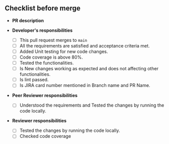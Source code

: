 ## Checklist before merge
* **PR description**
  

* **Developer's responsibilities**
    * [ ] This pull request merges to `main`
    * [ ] All the requirements are satisfied and acceptance criteria met.
    * [ ] Added Unit testing for new code changes.
    * [ ] Code coverage is above 80%.
    * [ ] Tested the functionalities.
    * [ ] Is New changes working as expected and does not affecting other functionalities.
    * [ ] Is lint passed.
    * [ ] Is JIRA card number mentioned in Branch name and PR Name.
    
* **Peer Reviewer responsibilities**
    * [ ] Understood the requirements and Tested the changes by running the code locally.

* **Reviewer responsibilities**
    * [ ] Tested the changes by running the code locally.
    * [ ] Checked code coverage
